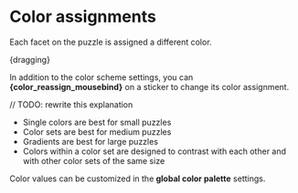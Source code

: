 # Color assignments

Each facet on the puzzle is assigned a different color.

{dragging}

In addition to the color scheme settings, you can **{color_reassign_mousebind}** on a sticker to change its color assignment.

// TODO: rewrite this explanation

- Single colors are best for small puzzles
- Color sets are best for medium puzzles
- Gradients are best for large puzzles
- Colors within a color set are designed to contrast with each other and with other color sets of the same size

Color values can be customized in the **global color palette** settings.
